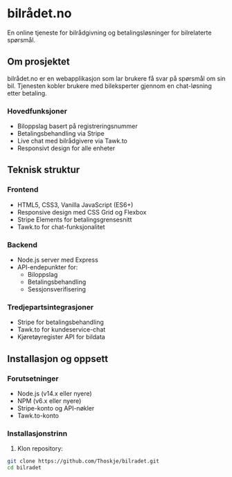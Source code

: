 # bilrådet.no

En online tjeneste for bilrådgivning og betalingsløsninger for bilrelaterte spørsmål.

## Om prosjektet

bilrådet.no er en webapplikasjon som lar brukere få svar på spørsmål om sin bil. Tjenesten kobler brukere med bileksperter gjennom en chat-løsning etter betaling.

### Hovedfunksjoner

- Biloppslag basert på registreringsnummer
- Betalingsbehandling via Stripe
- Live chat med bilrådgivere via Tawk.to
- Responsivt design for alle enheter

## Teknisk struktur

### Frontend
- HTML5, CSS3, Vanilla JavaScript (ES6+)
- Responsive design med CSS Grid og Flexbox
- Stripe Elements for betalingsgrensesnitt
- Tawk.to for chat-funksjonalitet

### Backend
- Node.js server med Express
- API-endepunkter for:
  - Biloppslag
  - Betalingsbehandling
  - Sessjonsverifisering
  
### Tredjepartsintegrasjoner
- Stripe for betalingsbehandling
- Tawk.to for kundeservice-chat
- Kjøretøyregister API for bildata

## Installasjon og oppsett

### Forutsetninger
- Node.js (v14.x eller nyere)
- NPM (v6.x eller nyere)
- Stripe-konto og API-nøkler
- Tawk.to-konto

### Installasjonstrinn

1. Klon repository:
```bash
git clone https://github.com/Thoskje/bilradet.git
cd bilradet
```
